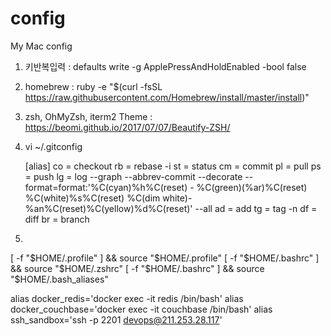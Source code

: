 # config
My Mac config



1. 키반복입력 : defaults write -g ApplePressAndHoldEnabled -bool false

2. homebrew : ruby -e "$(curl -fsSL https://raw.githubusercontent.com/Homebrew/install/master/install)"

3. zsh, OhMyZsh, iterm2 Theme : https://beomi.github.io/2017/07/07/Beautify-ZSH/

4. vi ~/.gitconfig

    [alias]
        co = checkout
        rb = rebase -i
        st = status
        cm = commit
        pl = pull
        ps = push
        lg = log --graph --abbrev-commit --decorate --format=format:'%C(cyan)%h%C(reset) - %C(green)(%ar)%C(reset) %C(white)%s%C(reset) %C(dim white)- %an%C(reset)%C(yellow)%d%C(reset)' --all
        ad = add
        tg = tag -n
        df = diff
        br = branch
        
 5. 
[ -f "$HOME/.profile" ] && source "$HOME/.profile"
[ -f "$HOME/.bashrc" ] && source "$HOME/.zshrc"
[ -f "$HOME/.bashrc" ] && source "$HOME/.bash_aliases"

alias docker_redis='docker exec -it redis /bin/bash'
alias docker_couchbase='docker exec -it couchbase /bin/bash'
alias ssh_sandbox='ssh -p 2201 devops@211.253.28.117'


